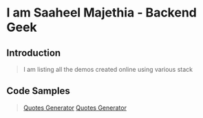 # I am Saaheel Majethia - Backend Geek

## Introduction

> I am listing all the demos created online using various stack

## Code Samples

> <a href="https://jscafe.in/quotes-generator" target="_blank">Quotes Generator</a>
> <a href="https://jscafe.in/infinite-scroll" target="_blank">Quotes Generator</a>



